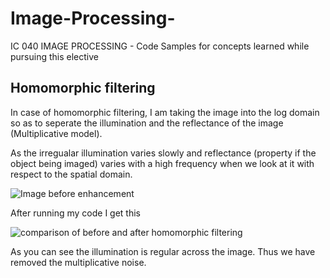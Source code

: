 # Image-Processing-
IC 040 IMAGE PROCESSING - Code Samples for concepts learned while pursuing this elective

## Homomorphic filtering

In case of homomorphic filtering, I am taking the image into the log domain so as to seperate the illumination and the reflectance of the image (Multiplicative model).

As the irregualar illumination varies slowly and reflectance (property if the object being imaged) varies with a high frequency when we look at it with respect to the spatial domain.

![Image before enhancement](http://read.pudn.com/downloads166/sourcecode/graph/761254/adapt_threshold/page.png)

After running my code I get this

![comparison of before and after homomorphic filtering](http://imgur.com/INI4d5W)

As you can see the illumination is regular across the image. Thus we have removed the multiplicative noise.